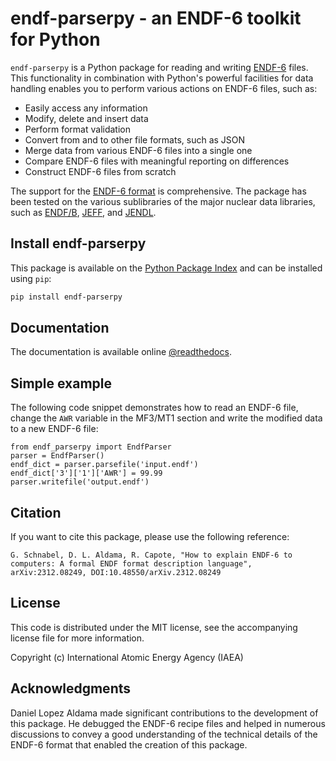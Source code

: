 # endf-parserpy - an ENDF-6 toolkit for Python

`endf-parserpy` is a Python package for reading
and writing [ENDF-6](https://doi.org/10.2172/1425114) files.
This functionality in combination with Python's
powerful facilities for data handling enables you to
perform various actions on ENDF-6 files, such as:

- Easily access any information
- Modify, delete and insert data
- Perform format validation
- Convert from and to other file formats, such as JSON 
- Merge data from various ENDF-6 files into a single one
- Compare ENDF-6 files with meaningful reporting on differences
- Construct ENDF-6 files from scratch


The support for the [ENDF-6 format]((https://doi.org/10.2172/1425114))
is comprehensive.
The package has been tested on the various sublibraries
of the major nuclear data libraries, such as
[ENDF/B](https://www.nndc.bnl.gov/endf/),
[JEFF](https://www.oecd-nea.org/dbdata/jeff/),
and [JENDL](https://wwwndc.jaea.go.jp/jendl/jendl.html).


## Install endf-parserpy

This package is available on the
[Python Package Index](https://pypi.org/project/endf-parserpy/)
and can be installed using ``pip``:

```sh
pip install endf-parserpy
```


## Documentation

The documentation is available online
[@readthedocs](https://endf-parserpy.readthedocs.io).


## Simple example

The following code snippet demonstrates
how to read an ENDF-6 file, change the
``AWR`` variable in the MF3/MT1 section
and write the modified data to a new
ENDF-6 file:

```
from endf_parserpy import EndfParser
parser = EndfParser()
endf_dict = parser.parsefile('input.endf')
endf_dict['3']['1']['AWR'] = 99.99
parser.writefile('output.endf')
```


## Citation

If you want to cite this package,
please use the following reference:

```
G. Schnabel, D. L. Aldama, R. Capote, "How to explain ENDF-6 to computers: A formal ENDF format description language", arXiv:2312.08249, DOI:10.48550/arXiv.2312.08249
```


## License 

This code is distributed under the MIT license, see the
accompanying license file for more information.

Copyright (c) International Atomic Energy Agency (IAEA)


## Acknowledgments

Daniel Lopez Aldama made significant contributions
to the development of this package. He debugged the
ENDF-6 recipe files and helped in numerous discussions
to convey a good understanding of the technical details of
the ENDF-6 format that enabled the creation of this package.
